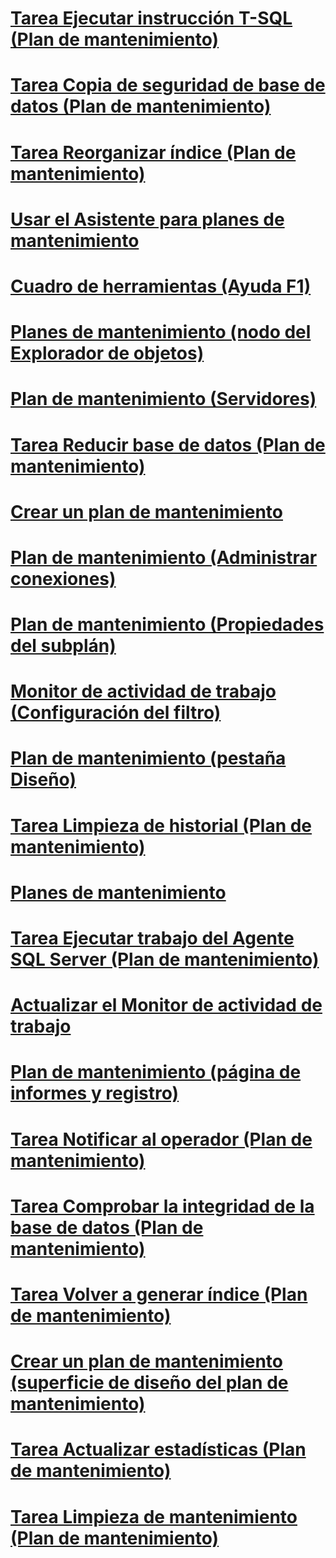 # [Tarea Ejecutar instrucción T-SQL (Plan de mantenimiento)](execute-t-sql-statement-task-maintenance-plan.md)
# [Tarea Copia de seguridad de base de datos (Plan de mantenimiento)](back-up-database-task-maintenance-plan.md)
# [Tarea Reorganizar índice (Plan de mantenimiento)](reorganize-index-task-maintenance-plan.md)
# [Usar el Asistente para planes de mantenimiento](use-the-maintenance-plan-wizard.md)
# [Cuadro de herramientas (Ayuda F1)](toolbox-component-f1-help.md)
# [Planes de mantenimiento (nodo del Explorador de objetos)](maintenance-plans-node-object-explorer.md)
# [Plan de mantenimiento (Servidores)](maintenance-plan-servers.md)
# [Tarea Reducir base de datos (Plan de mantenimiento)](shrink-database-task-maintenance-plan.md)
# [Crear un plan de mantenimiento](create-a-maintenance-plan.md)
# [Plan de mantenimiento (Administrar conexiones)](maintenance-plan-manage-connections.md)
# [Plan de mantenimiento (Propiedades del subplán)](maintenance-plan-subplan-properties.md)
# [Monitor de actividad de trabajo (Configuración del filtro)](job-activity-monitor-filter-settings.md)
# [Plan de mantenimiento (pestaña Diseño)](maintenance-plan-design-tab.md)
# [Tarea Limpieza de historial (Plan de mantenimiento)](history-cleanup-task-maintenance-plan.md)
# [Planes de mantenimiento](maintenance-plans.md)
# [Tarea Ejecutar trabajo del Agente SQL Server (Plan de mantenimiento)](execute-sql-server-agent-job-task-maintenance-plan.md)
# [Actualizar el Monitor de actividad de trabajo](job-activity-monitor-refresh.md)
# [Plan de mantenimiento (página de informes y registro)](maintenance-plan-reporting-and-logging-page.md)
# [Tarea Notificar al operador (Plan de mantenimiento)](notify-operator-task-maintenance-plan.md)
# [Tarea Comprobar la integridad de la base de datos (Plan de mantenimiento)](check-database-integrity-task-maintenance-plan.md)
# [Tarea Volver a generar índice (Plan de mantenimiento)](rebuild-index-task-maintenance-plan.md)
# [Crear un plan de mantenimiento (superficie de diseño del plan de mantenimiento)](create-a-maintenance-plan-maintenance-plan-design-surface.md)
# [Tarea Actualizar estadísticas (Plan de mantenimiento)](update-statistics-task-maintenance-plan.md)
# [Tarea Limpieza de mantenimiento (Plan de mantenimiento)](maintenance-cleanup-task-maintenance-plan.md)
